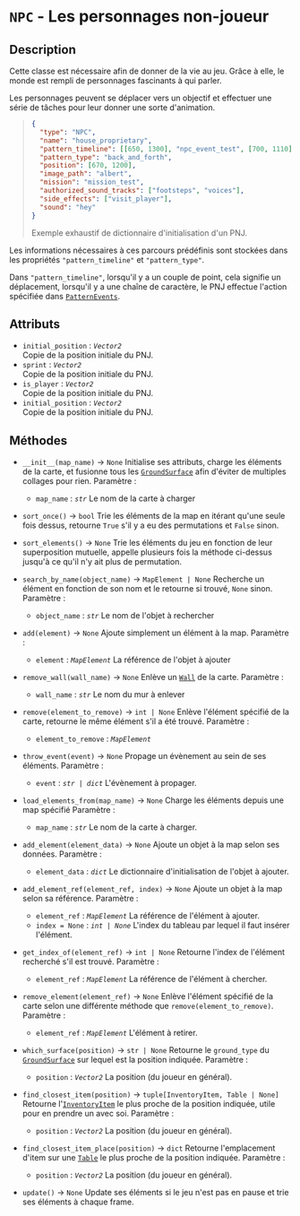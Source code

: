 # `NPC` - Les personnages non-joueur

## Description

Cette classe est nécessaire afin de donner de la vie au jeu.
Grâce à elle, le monde est rempli de personnages fascinants à qui parler.

Les personnages peuvent se déplacer vers un objectif et effectuer une série de tâches pour leur donner une sorte d'animation.

> ```json
> {
> 	"type": "NPC",
> 	"name": "house_proprietary",
> 	"pattern_timeline": [[650, 1300], "npc_event_test", [700, 1110]],
> 	"pattern_type": "back_and_forth",
> 	"position": [670, 1200],
> 	"image_path": "albert",
> 	"mission": "mission_test",
> 	"authorized_sound_tracks": ["footsteps", "voices"],
> 	"side_effects": ["visit_player"],
> 	"sound": "hey"
> }
> ```
> Exemple exhaustif de dictionnaire d'initialisation d'un PNJ.

Les informations nécessaires à ces parcours prédéfinis sont stockées dans les propriétés `"pattern_timeline"` et `"pattern_type"`.

Dans `"pattern_timeline"`, lorsqu'il y a un couple de point, cela signifie un déplacement, lorsqu'il y a une chaîne de caractère, le PNJ effectue l'action spécifiée dans [`PatternEvents`](pattern_events.md).

## Attributs
- `initial_position` : *`Vector2`* \
  Copie de la position initiale du PNJ.
- `sprint` : *`Vector2`* \
  Copie de la position initiale du PNJ.
- `is_player` : *`Vector2`* \
  Copie de la position initiale du PNJ.
- `initial_position` : *`Vector2`* \
  Copie de la position initiale du PNJ.

## Méthodes
- `__init__(map_name)` &rarr; `None`
  Initialise ses attributs, charge les éléments de la carte, et fusionne tous les [`GroundSurface`](ground_surface.md) afin d'éviter de multiples collages pour rien.
  Paramètre :
  * `map_name` : *`str`*
  Le nom de la carte à charger

- `sort_once()` &rarr; `bool`
  Trie les éléments de la map en itérant qu'une seule fois dessus, retourne `True` s'il y a eu des permutations et `False` sinon.

- `sort_elements()` &rarr; `None`
  Trie les éléments du jeu en fonction de leur superposition mutuelle, appelle plusieurs fois la méthode ci-dessus jusqu'à ce qu'il n'y ait plus de permutation.

- `search_by_name(object_name)` &rarr; `MapElement | None`
  Recherche un élément en fonction de son nom et le retourne si trouvé, `None` sinon.
  Paramètre :
  * `object_name` : *`str`*
  Le nom de l'objet à rechercher

- `add(element)` &rarr; `None`
  Ajoute simplement un élément à la map.
  Paramètre :
  * `element` : *`MapElement`*
  La référence de l'objet à ajouter

- `remove_wall(wall_name)` &rarr; `None`
  Enlève un [`Wall`](wall.md) de la carte.
  Paramètre :
  * `wall_name` : *`str`*
  Le nom du mur à enlever

- `remove(element_to_remove)` &rarr; `int | None`
  Enlève l'élément spécifié de la carte, retourne le même élément s'il a été trouvé.
  Paramètre :
  * `element_to_remove` : *`MapElement`*

- `throw_event(event)` &rarr; `None`
  Propage un évènement au sein de ses éléments.
  Paramètre :
  * `event` : *`str | dict`*
  L'évènement à propager.

- `load_elements_from(map_name)` &rarr; `None`
  Charge les éléments depuis une map spécifié
  Paramètre :
  * `map_name` : *`str`*
  Le nom de la carte à charger.

- `add_element(element_data)` &rarr; `None`
  Ajoute un objet à la map selon ses données.
  Paramètre :
  * `element_data` : *`dict`*
  Le dictionnaire d'initialisation de l'objet à ajouter.

- `add_element_ref(element_ref, index)` &rarr; `None`
  Ajoute un objet à la map selon sa référence.
  Paramètre :
  * `element_ref` : *`MapElement`*
  La référence de l'élément à ajouter.
  * `index = None` : *`int | None`*
  L'index du tableau par lequel il faut insérer l'élément.

- `get_index_of(element_ref)` &rarr; `int | None`
  Retourne l'index de l'élément recherché s'il est trouvé.
  Paramètre :
  * `element_ref` : *`MapElement`*
  La référence de l'élément à chercher.

- `remove_element(element_ref)` &rarr; `None`
  Enlève l'élément spécifié de la carte selon une différente méthode que `remove(element_to_remove)`.
  Paramètre :
  * `element_ref` : *`MapElement`*
  L'élément à retirer.

- `which_surface(position)` &rarr; `str | None`
  Retourne le `ground_type` du [`GroundSurface`](ground_surface.md) sur lequel est la position indiquée.
  Paramètre :
  * `position` : *`Vector2`*
  La position (du joueur en général).

- `find_closest_item(position)` &rarr; `tuple[InventoryItem, Table | None]`
  Retourne l'[`InventoryItem`](inventory_item.md) le plus proche de la position indiquée, utile pour en prendre un avec soi.
  Paramètre :
  * `position` : *`Vector2`*
  La position (du joueur en général).

- `find_closest_item_place(position)` &rarr; `dict`
  Retourne l'emplacement d'item sur une [`Table`](table.md) le plus proche de la position indiquée.
  Paramètre :
  * `position` : *`Vector2`*
  La position (du joueur en général).

- `update()` &rarr; `None`
  Update ses éléments si le jeu n'est pas en pause et trie ses éléments à chaque frame.
